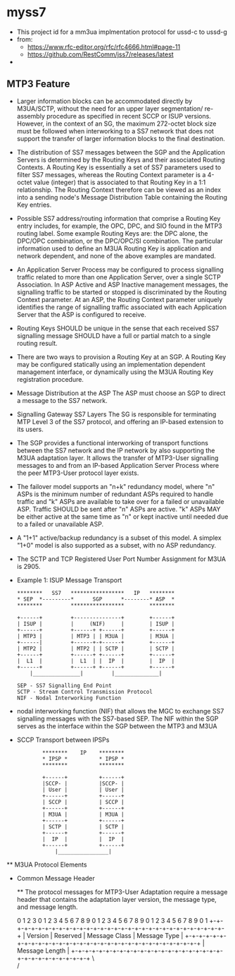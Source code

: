# myss7
* This project id for a mm3ua implmentation protocol for ussd-c to ussd-g
* from: 
  * https://www.rfc-editor.org/rfc/rfc4666.html#page-11
  * https://github.com/RestComm/jss7/releases/latest
* 
## MTP3 Feature 
* Larger information blocks can be accommodated directly by M3UA/SCTP, without the need for an upper layer segmentation/ re-assembly procedure as specified in recent SCCP or ISUP versions. However, in the context of an SG, the maximum 272-octet block size must be followed when interworking to a SS7 network that does not support the transfer of larger information blocks to the final destination.
* The distribution of SS7 messages between the SGP and the Application Servers is determined by the Routing Keys and their associated Routing Contexts.  A Routing Key is essentially a set of SS7 parameters used to filter SS7 messages, whereas the Routing Context parameter is a 4-octet value (integer) that is associated to that Routing Key in a 1:1 relationship.  The Routing Context therefore can be viewed as an index into a sending node's Message Distribution Table containing the Routing Key entries.
* Possible SS7 address/routing information that comprise a Routing Key entry includes, for example, the OPC, DPC, and SIO found in the MTP3 routing label.  Some example Routing Keys are: the DPC alone, the DPC/OPC combination, or the DPC/OPC/SI combination.  The particular information used to define an M3UA Routing Key is application and network dependent, and none of the above examples are mandated.
*  An Application Server Process may be configured to process signalling traffic related to more than one Application Server, over a single SCTP Association.  In ASP Active and ASP Inactive management messages, the signalling traffic to be started or stopped is discriminated by the Routing Context parameter.  At an ASP, the Routing Context parameter uniquely identifies the range of signalling traffic associated with each Application Server that the ASP is configured to receive.
*  Routing Keys SHOULD be unique in the sense that each received SS7 signalling message SHOULD have a full or partial match to a single routing result.
*  There are two ways to provision a Routing Key at an SGP.  A Routing Key may be configured statically using an implementation dependent management interface, or dynamically using the M3UA Routing Key registration procedure.
*  Message Distribution at the ASP The ASP must choose an SGP to direct a message to the SS7 network.
*  Signalling Gateway SS7 Layers The SG is responsible for terminating MTP Level 3 of the SS7 protocol, and offering an IP-based extension to its users.
*  The SGP provides a functional interworking of transport functions
   between the SS7 network and the IP network by also supporting the M3UA adaptation layer.  It allows the transfer of MTP3-User signalling messages to and from an IP-based Application Server Process where the peer MTP3-User protocol layer exists.
*  The failover model supports an "n+k" redundancy model, where "n" ASPs
   is the minimum number of redundant ASPs required to handle traffic and "k" ASPs are available to take over for a failed or unavailable
   ASP.  Traffic SHOULD be sent after "n" ASPs are active.  "k" ASPs MAY be either active at the same time as "n" or kept inactive until
   needed due to a failed or unavailable ASP.
* A "1+1" active/backup redundancy is a subset of this model.  A simplex "1+0" model is also supported as a subset, with no ASP redundancy.
* The SCTP and TCP Registered User Port Number Assignment for M3UA is 2905.
* Example 1: ISUP Message Transport

      ********   SS7   *****************   IP   ********
      * SEP  *---------*      SGP      *--------* ASP  *
      ********         *****************        ********

      +------+         +---------------+        +------+
      | ISUP |         |     (NIF)     |        | ISUP |
      +------+         +------+ +------+        +------+
      | MTP3 |         | MTP3 | | M3UA |        | M3UA |
      +------|         +------+-+------+        +------+
      | MTP2 |         | MTP2 | | SCTP |        | SCTP |
      +------+         +------+ +------+        +------+
      |  L1  |         |  L1  | |  IP  |        |  IP  |
      +------+         +------+ +------+        +------+
          |_______________|         |______________|

      SEP - SS7 Signalling End Point
      SCTP - Stream Control Transmission Protocol
      NIF - Nodal Interworking Function
      
 * nodal    interworking function (NIF) that allows the MGC to exchange SS7    signalling messages with the SS7-based SEP.  The NIF within the SGP
   serves as the interface within the SGP between the MTP3 and M3UA
 * SCCP Transport between IPSPs

               ********    IP    ********
               * IPSP *          * IPSP *
               ********          ********

               +------+          +------+
               |SCCP- |          |SCCP- |
               | User |          | User |
               +------+          +------+
               | SCCP |          | SCCP |
               +------+          +------+
               | M3UA |          | M3UA |
               +------+          +------+
               | SCTP |          | SCTP |
               +------+          +------+
               |  IP  |          |  IP  |
               +------+          +------+
                   |________________|
** M3UA Protocol Elements
 * Common Message Header

   ** The protocol messages for MTP3-User Adaptation require a message
   header that contains the adaptation layer version, the message type,
   and message length.

      0                   1                   2                   3
      0 1 2 3 4 5 6 7 8 9 0 1 2 3 4 5 6 7 8 9 0 1 2 3 4 5 6 7 8 9 0 1
      +-+-+-+-+-+-+-+-+-+-+-+-+-+-+-+-+-+-+-+-+-+-+-+-+-+-+-+-+-+-+-+-+
      |    Version    |   Reserved    | Message Class | Message Type  |
      +-+-+-+-+-+-+-+-+-+-+-+-+-+-+-+-+-+-+-+-+-+-+-+-+-+-+-+-+-+-+-+-+
      |                        Message Length                         |
      +-+-+-+-+-+-+-+-+-+-+-+-+-+-+-+-+-+-+-+-+-+-+-+-+-+-+-+-+-+-+-+-+
      \                                                               \
      /   
